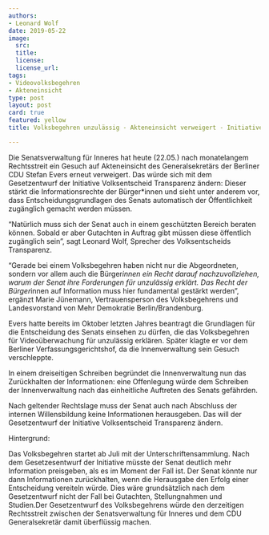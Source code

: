 ```yaml
---
authors: 
- Leonard Wolf
date: 2019-05-22
image:
  src: 
  title: 
  license: 
  license_url: 
tags:
- Videovolksbegehren
- Akteneinsicht
type: post
layout: post
card: true
featured: yellow
title: Volksbegehren unzulässig - Akteneinsicht verweigert - Initiative fordert neue gesetzliche Regelungen

---
```


Die Senatsverwaltung für Inneres hat heute (22.05.) nach monatelangem Rechtsstreit ein Gesuch auf Akteneinsicht des Generalsekretärs der Berliner CDU Stefan Evers erneut verweigert. Das würde sich mit dem Gesetzentwurf der Initiative Volksentscheid Transparenz ändern: Dieser stärkt die Informationsrechte der Bürger*innen und sieht unter anderem vor, dass Entscheidungsgrundlagen des Senats automatisch der Öffentlichkeit zugänglich gemacht werden müssen.  

“Natürlich muss sich der Senat auch in einem geschützten Bereich beraten können. Sobald er aber Gutachten in Auftrag gibt müssen diese öffentlich zugänglich sein”, sagt Leonard Wolf, Sprecher des Volksentscheids Transparenz.

“Gerade bei einem Volksbegehren haben nicht nur die Abgeordneten, sondern vor allem auch die Bürger*innen ein Recht darauf nachzuvollziehen, warum der Senat ihre Forderungen für unzulässig erklärt. Das Recht der Bürger*innen auf Information muss hier fundamental gestärkt werden”, ergänzt Marie Jünemann, Vertrauensperson des Volksbegehrens und Landesvorstand von Mehr Demokratie Berlin/Brandenburg. 

Evers hatte bereits im Oktober letzten Jahres beantragt die Grundlagen für die Entscheidung des Senats einsehen zu dürfen, die das Volksbegehren für Videoüberwachung für unzulässig erklären. Später klagte er vor dem Berliner Verfassungsgerichtshof, da die Innenverwaltung sein Gesuch verschleppte. 

In einem dreiseitigen Schreiben begründet die Innenverwaltung nun das Zurückhalten der Informationen: eine Offenlegung würde dem Schreiben der Innenverwaltung nach das einheitliche Auftreten des Senats gefährden.

Nach geltender Rechtslage muss der Senat auch nach Abschluss der internen Willensbildung keine Informationen herausgeben. Das will der Gesetzentwurf der Initiative Volksentscheid Transparenz ändern. 

Hintergrund:

Das Volksbegehren startet ab Juli mit der Unterschriftensammlung. Nach dem Gesetzesentwurf der Initiative müsste der Senat deutlich mehr Information preisgeben, als es im Moment der Fall ist. Der Senat könnte nur dann Informationen zurückhalten, wenn die Herausgabe den Erfolg einer Entscheidung vereiteln würde. Dies wäre grundsätzlich nach dem Gesetzentwurf nicht der Fall bei Gutachten, Stellungnahmen und Studien.Der Gesetzentwurf des Volksbegehrens würde den derzeitigen Rechtsstreit zwischen der Senatsverwaltung für Inneres und dem CDU Generalsekretär damit überflüssig machen.
